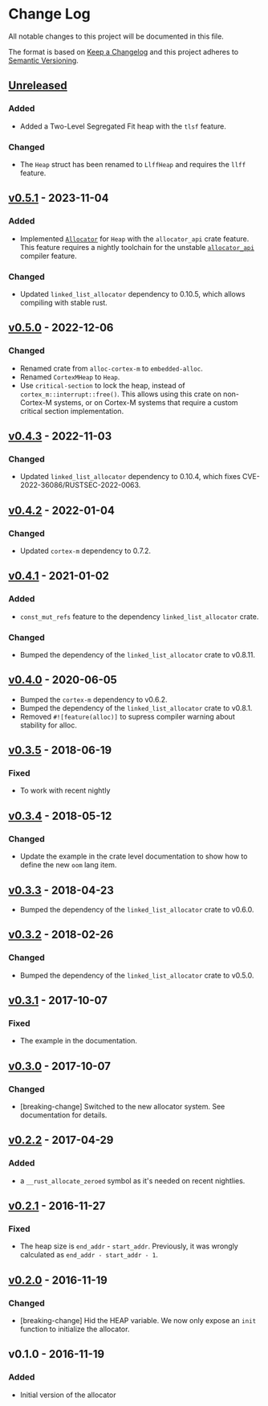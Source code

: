 # Change Log

All notable changes to this project will be documented in this file.

The format is based on [Keep a Changelog](http://keepachangelog.com/)
and this project adheres to [Semantic Versioning](http://semver.org/).

## [Unreleased]

### Added

- Added a Two-Level Segregated Fit heap with the `tlsf` feature.

### Changed

- The `Heap` struct has been renamed to `LlffHeap` and requires the `llff` feature.

## [v0.5.1] - 2023-11-04

### Added

- Implemented [`Allocator`] for `Heap` with the `allocator_api` crate feature.
  This feature requires a nightly toolchain for the unstable [`allocator_api`]
  compiler feature.

[`Allocator`]: https://doc.rust-lang.org/core/alloc/trait.Allocator.html
[`allocator_api`]: https://doc.rust-lang.org/beta/unstable-book/library-features/allocator-api.html

### Changed

- Updated `linked_list_allocator` dependency to 0.10.5, which allows
  compiling with stable rust.

## [v0.5.0] - 2022-12-06

### Changed

- Renamed crate from `alloc-cortex-m` to `embedded-alloc`.
- Renamed `CortexMHeap` to `Heap`.
- Use `critical-section` to lock the heap, instead of `cortex_m::interrupt::free()`.
  This allows using this crate on non-Cortex-M systems, or on
  Cortex-M systems that require a custom critical section implementation.

## [v0.4.3] - 2022-11-03

### Changed

- Updated `linked_list_allocator` dependency to 0.10.4, which fixes
  CVE-2022-36086/RUSTSEC-2022-0063.

## [v0.4.2] - 2022-01-04

### Changed

- Updated `cortex-m` dependency to 0.7.2.

## [v0.4.1] - 2021-01-02

### Added

- `const_mut_refs` feature to the dependency `linked_list_allocator` crate.

### Changed

- Bumped the dependency of the `linked_list_allocator` crate to v0.8.11.

## [v0.4.0] - 2020-06-05

- Bumped the `cortex-m` dependency to v0.6.2.
- Bumped the dependency of the `linked_list_allocator` crate to v0.8.1.
- Removed `#![feature(alloc)]` to supress compiler warning about stability for alloc.

## [v0.3.5] - 2018-06-19

### Fixed

- To work with recent nightly

## [v0.3.4] - 2018-05-12

### Changed

- Update the example in the crate level documentation to show how to define the new `oom` lang item.

## [v0.3.3] - 2018-04-23

- Bumped the dependency of the `linked_list_allocator` crate to v0.6.0.

## [v0.3.2] - 2018-02-26

### Changed

- Bumped the dependency of the `linked_list_allocator` crate to v0.5.0.

## [v0.3.1] - 2017-10-07

### Fixed

- The example in the documentation.

## [v0.3.0] - 2017-10-07

### Changed

- [breaking-change] Switched to the new allocator system. See documentation for details.

## [v0.2.2] - 2017-04-29

### Added

- a `__rust_allocate_zeroed` symbol as it's needed on recent nightlies.

## [v0.2.1] - 2016-11-27

### Fixed

- The heap size is `end_addr` - `start_addr`. Previously, it was wrongly
  calculated as `end_addr - start_addr - 1`.

## [v0.2.0] - 2016-11-19

### Changed

- [breaking-change] Hid the HEAP variable. We now only expose an `init` function to
  initialize the allocator.

## v0.1.0 - 2016-11-19

### Added

- Initial version of the allocator

[Unreleased]: https://github.com/rust-embedded/embedded-alloc/compare/v0.5.1...HEAD
[v0.5.1]: https://github.com/rust-embedded/embedded-alloc/compare/v0.5.0...v0.5.1
[v0.5.0]: https://github.com/rust-embedded/embedded-alloc/compare/v0.4.3...v0.5.0
[v0.4.3]: https://github.com/rust-embedded/embedded-alloc/compare/v0.4.2...v0.4.3
[v0.4.2]: https://github.com/rust-embedded/embedded-alloc/compare/v0.4.1...v0.4.2
[v0.4.1]: https://github.com/rust-embedded/embedded-alloc/compare/v0.4.0...v0.4.1
[v0.4.0]: https://github.com/rust-embedded/embedded-alloc/compare/v0.3.5...v0.4.0
[v0.3.5]: https://github.com/rust-embedded/embedded-alloc/compare/v0.3.4...v0.3.5
[v0.3.4]: https://github.com/rust-embedded/embedded-alloc/compare/v0.3.3...v0.3.4
[v0.3.3]: https://github.com/rust-embedded/embedded-alloc/compare/v0.3.2...v0.3.3
[v0.3.2]: https://github.com/rust-embedded/embedded-alloc/compare/v0.3.1...v0.3.2
[v0.3.1]: https://github.com/rust-embedded/embedded-alloc/compare/v0.3.0...v0.3.1
[v0.3.0]: https://github.com/rust-embedded/embedded-alloc/compare/v0.2.2...v0.3.0
[v0.2.2]: https://github.com/rust-embedded/embedded-alloc/compare/v0.2.1...v0.2.2
[v0.2.1]: https://github.com/rust-embedded/embedded-alloc/compare/v0.2.0...v0.2.1
[v0.2.0]: https://github.com/rust-embedded/embedded-alloc/compare/v0.1.0...v0.2.0
